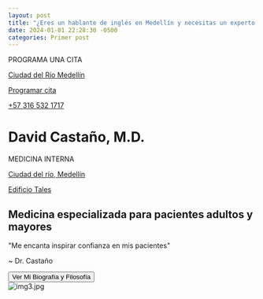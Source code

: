 ```yaml
---
layout: post
title: "¿Eres un hablante de inglés en Medellín y necesitas un experto en medicina interna?"
date: 2024-01-01 22:28:30 -0500
categories: Primer post
---
```


<div class="header-banner">
  <div class="container">
    <div class="contact-info">
      <p>PROGRAMA UNA CITA</p>
      <p><a href="#">Ciudad del Río Medellín</a></p>
      <p><a href="#">Programar cita</a></p>
      <p class="phone-number"><a href="tel:+57 316 532 1717">+57 316 532 1717</a></p>
    </div>
    <div class="logo">
      <h1 class="doctor-name">David Castaño, M.D.</h1>
      <p class="specialty">MEDICINA INTERNA</p>
    </div>
    <div class="secondary-contact">
      <p class="secondary-location"><a href="#">Ciudad del río, Medellín</a></p>
      <p><a href="#">Edificio Tales</a></p>
    </div>
  </div>
</div>

<div class="main-content">
  <div class="container">
    <div class="intro">
      <h2>Medicina especializada para pacientes adultos y mayores</h2>
      <p>"Me encanta inspirar confianza en mis pacientes"</p>
      <p>~ Dr. Castaño</p>
      <a href="https://www.instagram.com/dr.davidcastano?igsh=N2oxbW9hMmEwdTFo&utm_source=qr" target="_blank">
        <button class="center-button">Ver Mi Biografía y Filosofía</button>
      </a>
    </div>
    <div class="image">
      <img src="{{ site.baseurl }}/assets/images/img3.jpg" alt="img3.jpg">
    </div>
  </div>
</div>
